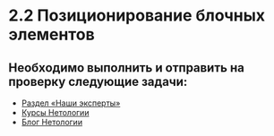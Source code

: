 2.2 Позиционирование блочных элементов
==================================================

Необходимо выполнить и отправить на проверку следующие задачи:
---------------------------------------------------------------------

* [Раздел «Наши эксперты»](https://github.com/netology-code/html-2-homeworks/blob/master/block-elements-positioning/our-experts-section)
* [Курсы Нетологии](https://github.com/netology-code/html-2-homeworks/blob/master/block-elements-positioning/netology-courses)
* [Блог Нетологии](https://github.com/netology-code/html-2-homeworks/blob/master/block-elements-positioning/netology-blog)
